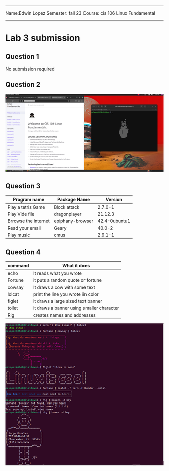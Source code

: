 
---

Name:Edwin Lopez
Semester: fall 23
Course: cis 106 Linux Fundamental

---

# Lab 3 submission 

## Question 1

No submission required

## Question 2 

![Question 2](q2.png)

## Question 3

| Program name         | Package Name     | Version       |
| -------------------- | ---------------- | ------------- |
| Play a tetris Game   | Block attack     | 2.7.0-1       |
| Play Vide file       | dragonplayer     | 21.12.3       |
| Brrowse the internet | epiphany-browser | 42.4-0ubuntu1 |
| Read your email      | Geary            | 40.0-2        |
| Play music           | cmus             | 2.9.1-1       |

## Question 4

| command | What it does                              |
| ------- | ----------------------------------------- |
| echo    | It reads what you wrote                   |
| Fortune | it puts a random quote or fortune         |
| cowsay  | It draws a cow with some text             |
| lolcat  | print the line you wrote iin color        |
| figlet  | it draws a large sized text banner        |
| toilet  | it draws a banner using smaller character |
| Rig     | creates names and addresses               |

![image](lab3q4.png)